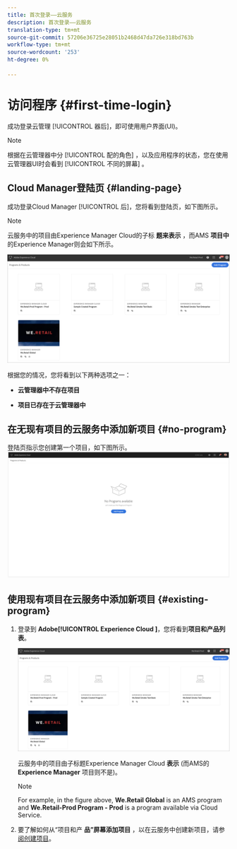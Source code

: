```yaml
---
title: 首次登录——云服务
description: 首次登录——云服务
translation-type: tm+mt
source-git-commit: 57206e36725e28051b2468d47da726e318bd763b
workflow-type: tm+mt
source-wordcount: '253'
ht-degree: 0%

---
```



# 访问程序 {#first-time-login}

成功登录云管理 [!UICONTROL 器后]，即可使用用户界面(UI)。

>[!NOTE]
>
>根据在云管理器中分 [!UICONTROL 配的角色] ，以及应用程序的状态，您在使用云管理器UI时会看到 [!UICONTROL 不同的屏幕] 。

## Cloud Manager登陆页 {#landing-page}

成功登录Cloud Manager [!UICONTROL 后]，您将看到登陆页，如下图所示。

>[!NOTE]
>
>云服务中的项目由Experience Manager Cloud的子标 **题来表示** ，而AMS **项目中** 的Experience Manager则会如下所示。

![](assets/first_timelogin1.png)


根据您的情况，您将看到以下两种选项之一：

* **云管理器中不存在项目**

* **项目已存在于云管理器中**

## 在无现有项目的云服务中添加新项目 {#no-program}


登陆页指示您创建第一个项目，如下图所示。
![](assets/first_timelogin0.png)


## 使用现有项目在云服务中添加新项目 {#existing-program}


1. 登录到 **Adobe[!UICONTROL Experience Cloud ]**，您将看到**项目和产品列表&#x200B;**。

   ![](assets/first_timelogin1.png)

   云服务中的项目由子标题Experience Manager Cloud **表示** (而AMS的 **Experience Manager** 项目则不是)。

   >[!NOTE]
   >For example, in the figure above, **We.Retail Global** is an AMS program and **We.Retail-Prod Program - Prod** is a program available via Cloud Service.

1. 要了解如何从“项目和产 **品”屏幕添加项目** ，以在云服务中创建新项目，请参 [阅创建项目](/help/onboarding/getting-access-to-aem-in-cloud/creating-a-program.md)。


